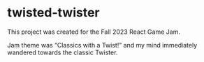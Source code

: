 # twisted-twister

This project was created for the Fall 2023 React Game Jam.

Jam theme was “Classics with a Twist!” and my mind immediately wandered towards the classic Twister.
